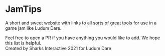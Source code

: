 # JamTips
A short and sweet website with links to all sorts of great tools for use in a game jam like Ludum Dare.  

Feel free to open a PR if you have anything you would like to add. We hope this list is helpful.   
Created by Sharks Interactive 2021 for Ludum Dare
